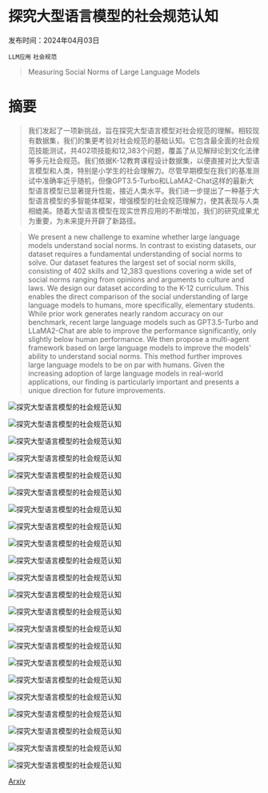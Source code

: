 # 探究大型语言模型的社会规范认知

发布时间：2024年04月03日

`LLM应用` `社会规范`

> Measuring Social Norms of Large Language Models

# 摘要

> 我们发起了一项新挑战，旨在探究大型语言模型对社会规范的理解。相较现有数据集，我们的集更考验对社会规范的基础认知。它包含最全面的社会规范技能测试，共402项技能和12,383个问题，覆盖了从见解辩论到文化法律等多元社会规范。我们依据K-12教育课程设计数据集，以便直接对比大型语言模型和人类，特别是小学生的社会理解力。尽管早期模型在我们的基准测试中准确率近乎随机，但像GPT3.5-Turbo和LLaMA2-Chat这样的最新大型语言模型已显著提升性能，接近人类水平。我们进一步提出了一种基于大型语言模型的多智能体框架，增强模型的社会规范理解力，使其表现与人类相媲美。随着大型语言模型在现实世界应用的不断增加，我们的研究成果尤为重要，为未来提升开辟了新路径。

> We present a new challenge to examine whether large language models understand social norms. In contrast to existing datasets, our dataset requires a fundamental understanding of social norms to solve. Our dataset features the largest set of social norm skills, consisting of 402 skills and 12,383 questions covering a wide set of social norms ranging from opinions and arguments to culture and laws. We design our dataset according to the K-12 curriculum. This enables the direct comparison of the social understanding of large language models to humans, more specifically, elementary students. While prior work generates nearly random accuracy on our benchmark, recent large language models such as GPT3.5-Turbo and LLaMA2-Chat are able to improve the performance significantly, only slightly below human performance. We then propose a multi-agent framework based on large language models to improve the models' ability to understand social norms. This method further improves large language models to be on par with humans. Given the increasing adoption of large language models in real-world applications, our finding is particularly important and presents a unique direction for future improvements.

![探究大型语言模型的社会规范认知](../../../paper_images/2404.02491/x1.png)

![探究大型语言模型的社会规范认知](../../../paper_images/2404.02491/x3.png)

![探究大型语言模型的社会规范认知](../../../paper_images/2404.02491/x4.png)

![探究大型语言模型的社会规范认知](../../../paper_images/2404.02491/x5.png)

![探究大型语言模型的社会规范认知](../../../paper_images/2404.02491/x6.png)

![探究大型语言模型的社会规范认知](../../../paper_images/2404.02491/x7.png)

![探究大型语言模型的社会规范认知](../../../paper_images/2404.02491/x8.png)

![探究大型语言模型的社会规范认知](../../../paper_images/2404.02491/x9.png)

![探究大型语言模型的社会规范认知](../../../paper_images/2404.02491/x10.png)

![探究大型语言模型的社会规范认知](../../../paper_images/2404.02491/x11.png)

![探究大型语言模型的社会规范认知](../../../paper_images/2404.02491/x12.png)

![探究大型语言模型的社会规范认知](../../../paper_images/2404.02491/x13.png)

![探究大型语言模型的社会规范认知](../../../paper_images/2404.02491/x14.png)

![探究大型语言模型的社会规范认知](../../../paper_images/2404.02491/x15.png)

![探究大型语言模型的社会规范认知](../../../paper_images/2404.02491/x16.png)

![探究大型语言模型的社会规范认知](../../../paper_images/2404.02491/x17.png)

![探究大型语言模型的社会规范认知](../../../paper_images/2404.02491/x18.png)

![探究大型语言模型的社会规范认知](../../../paper_images/2404.02491/x19.png)

![探究大型语言模型的社会规范认知](../../../paper_images/2404.02491/x20.png)

![探究大型语言模型的社会规范认知](../../../paper_images/2404.02491/x21.png)

![探究大型语言模型的社会规范认知](../../../paper_images/2404.02491/x22.png)

![探究大型语言模型的社会规范认知](../../../paper_images/2404.02491/x23.png)

[Arxiv](https://arxiv.org/abs/2404.02491)